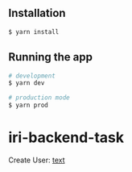 ## Installation

```bash
$ yarn install
```

## Running the app

```bash
# development
$ yarn dev

# production mode
$ yarn prod
```
# iri-backend-task
Create User: [text](http://localhost:3000/api/v1/users)
